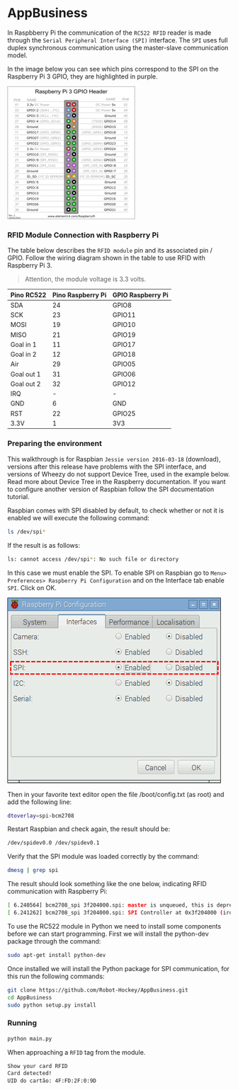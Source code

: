 # AppBusiness


In Raspbberry Pi the communication of the `RC522 RFID` reader is made through the `Serial Peripheral Interface (SPI)` interface. The `SPI` uses full duplex synchronous communication using the master-slave communication model.

In the image below you can see which pins correspond to the SPI on the Raspberry Pi 3 GPIO, they are highlighted in purple.

![](/images/raspberry_pi3_gpio-288x300.png)


### RFID Module Connection with Raspberry Pi
The table below describes the `RFID module` pin and its associated pin / GPIO. Follow the wiring diagram shown in the table to use RFID with Raspberry Pi 3.
> Attention, the module voltage is 3.3 volts.

| Pino RC522  | Pino Raspberry Pi  | GPIO Raspberry Pi  |
|-------------|--------------------|--------------------|
| SDA        | 24                 | GPIO8              |
| SCK        | 23                 | GPIO11             |
| MOSI       | 19                 | GPIO10             |
| MISO       | 21                 | GPIO19             |
| Goal in 1  | 11                 | GPIO17             |
| Goal in 2  | 12                 | GPIO18             |
| Air        | 29                 | GPIO05             |
| Goal out 1 | 31                 | GPIO06             |
| Goal out 2 | 32                 | GPIO12             |
| IRQ        | -                  | -                  |
| GND        | 6                  | GND                |
| RST        | 22                 | GPIO25             |
| 3.3V       | 1                  | 3V3                |

### Preparing the environment
This walkthrough is for Raspbian `Jessie version 2016-03-18` (download), versions after this release have problems with the SPI interface, and versions of Wheezy do not support Device Tree, used in the example below. Read more about Device Tree in the Raspberry documentation. If you want to configure another version of Raspbian follow the SPI documentation tutorial.

Raspbian comes with SPI disabled by default, to check whether or not it is enabled we will execute the following command:

```bash
ls /dev/spi*
```

If the result is as follows:
```bash
ls: cannot access /dev/spi*: No such file or directory
```


In this case we must enable the SPI.
To enable SPI on Raspbian go to `Menu> Preferences> Raspberry Pi Configuration` and on the Interface tab enable` SPI`. Click on OK.

![](images/Habilitar_SPI.png)


Then in your favorite text editor open the file /boot/config.txt (as root) and add the following line:

```bash
dtoverlay=spi-bcm2708
```

Restart Raspbian and check again, the result should be:

```bash
/dev/spidev0.0 /dev/spidev0.1
```

Verify that the SPI module was loaded correctly by the command:

```bash
dmesg | grep spi
```

The result should look something like the one below, indicating RFID communication with Raspberry Pi:

```bash
[ 6.240564] bcm2708_spi 3f204000.spi: master is unqueued, this is deprecated
[ 6.241262] bcm2708_spi 3f204000.spi: SPI Controller at 0x3f204000 (irq 80)
```

To use the RC522 module in Python we need to install some components before we can start programming. First we will install the python-dev package through the command:

```bash
sudo apt-get install python-dev
```

Once installed we will install the Python package for SPI communication, for this run the following commands:

```bash
git clone https://github.com/Robot-Hockey/AppBusiness.git
cd AppBusiness
sudo python setup.py install
```
### Running

```bash
python main.py
```

When approaching a `RFID` tag from the module.

```bash
Show your card RFID
Card detected!
UID do cartão: 4F:FD:2F:0:9D
```
